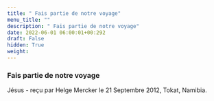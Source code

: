 ```yaml
---
title: " Fais partie de notre voyage"
menu_title: ""
description: " Fais partie de notre voyage"
date: 2022-06-01 06:00:01+00:292
draft: False
hidden: True
weight:
---
```

###  Fais partie de notre voyage

Jésus - reçu par Helge Mercker le 21 Septembre 2012, Tokat, Namibia.



